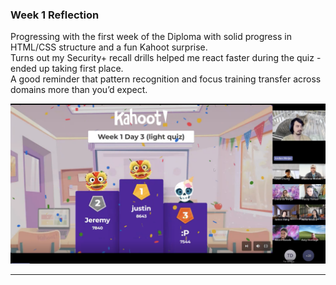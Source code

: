 ### Week 1 Reflection
Progressing with the first week of the Diploma with solid progress in HTML/CSS structure and a fun Kahoot surprise.  
Turns out my Security+ recall drills helped me react faster during the quiz - ended up taking first place.  
A good reminder that pattern recognition and focus training transfer across domains more than you’d expect.  

![Week 1 Kahoot Win](assets/screenshots/week1_kahoot_win.png)

---